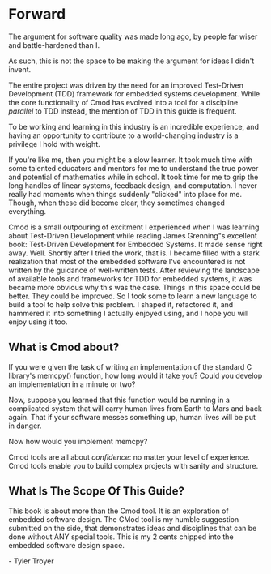 # Forward

The argument for software quality was made long ago, by people far wiser and battle-hardened than I.

As such, this is not the space to be making the argument for ideas I didn't invent.

The entire project was driven by the need for an improved Test-Driven Development (TDD) framework for embedded systems development. While the core functionality of Cmod has evolved into a tool for a discipline *parallel* to TDD instead, the mention of TDD in this guide is frequent.

To be working and learning in this industry is an incredible experience, and having an opportunity to contribute to a world-changing industry is a privilege I hold with weight.

If you're like me, then you might be a slow learner. It took much time with some talented educators and mentors for me to understand the true power and potential of mathematics while in school. It took time for me to grip the long handles of linear systems, feedback design, and computation. I never really had moments when things suddenly "clicked" into place for me. Though, when these did become clear, they sometimes changed everything.

Cmod is a small outpouring of excitment I experienced when I was learning about Test-Driven Development while reading James Grenning"s excellent book: Test-Driven Development for Embedded Systems. It made sense right away. Well. Shortly after I tried the work, that is. I became filled with a stark realization that most of the embedded software I've encountered is not written by the guidance of well-written tests. After reviewing the landscape of available tools and frameworks for TDD for embedded systems, it was became more obvious why this was the case. Things in this space could be better. They could be improved. So I took some to learn a new language to build a tool to help solve this problem. I shaped it, refactored it, and hammered it into something I actually enjoyed using, and I hope you will enjoy using it too.

## What is Cmod about?

If you were given the task of writing an implementation of the standard C library's memcpy() function, how long would it take you? Could you develop an implementation in a minute or two?

Now, suppose you learned that this function would be running in a complicated system that will carry human lives from Earth to Mars and back again. That if your software messes something up, human lives will be put in danger.

Now how would you implement memcpy?

Cmod tools are all about *confidence*: no matter your level of experience. Cmod tools enable you to build complex projects with sanity and structure.

## What Is The Scope Of This Guide?

This book is about more than the Cmod tool. It is an exploration of embedded software design. The CMod tool is my humble suggestion submitted on the side, that demonstrates ideas and disciplines that can be done without ANY special tools. This is my 2 cents chipped into the embedded software design space.

\- Tyler Troyer

